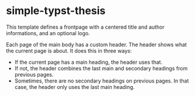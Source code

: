 # simple-typst-thesis

This template defines a frontpage with a centered title and author informations, and an optional logo.

Each page of the main body has a custom header. The header shows what the current page is about. It does this in three ways:
- If the current page has a main heading, the header uses that.
- If not, the header combines the last main and secondary headings from previous pages.
- Sometimes, there are no secondary headings on previous pages. In that case, the header only uses the last main heading.
